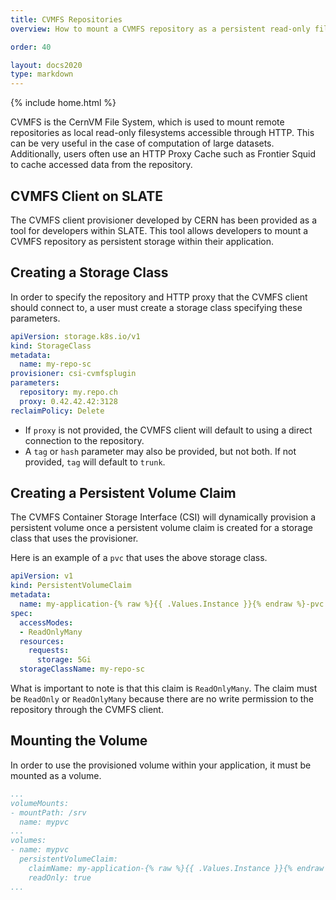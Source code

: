 ```yaml
---
title: CVMFS Repositories
overview: How to mount a CVMFS repository as a persistent read-only filesystem for your application

order: 40

layout: docs2020
type: markdown
---
```

{% include home.html %}

CVMFS is the CernVM File System, which is used to mount remote repositories as local read-only filesystems accessible through HTTP. This can be very useful in the case of computation of large datasets. Additionally, users often use an HTTP Proxy Cache such as Frontier Squid to cache accessed data from the repository.

## CVMFS Client on SLATE

The CVMFS client provisioner developed by CERN has been provided as a tool for developers within SLATE. This tool allows developers to mount a CVMFS repository as persistent storage within their application.

## Creating a Storage Class

In order to specify the repository and HTTP proxy that the CVMFS client should connect to, a user must create a storage class specifying these parameters.  

```yaml
apiVersion: storage.k8s.io/v1
kind: StorageClass
metadata:
  name: my-repo-sc
provisioner: csi-cvmfsplugin
parameters:
  repository: my.repo.ch
  proxy: 0.42.42.42:3128
reclaimPolicy: Delete
```

* If `proxy` is not provided, the CVMFS client will default to using a direct connection to the repository.
* A `tag` or `hash` parameter may also be provided, but not both. If not provided, `tag` will default to `trunk`.

## Creating a Persistent Volume Claim

The CVMFS Container Storage Interface (CSI) will dynamically provision a persistent volume once a persistent volume claim is created for a storage class that uses the provisioner.

Here is an example of a `pvc` that uses the above storage class.

```yaml
apiVersion: v1
kind: PersistentVolumeClaim
metadata:
  name: my-application-{% raw %}{{ .Values.Instance }}{% endraw %}-pvc
spec:
  accessModes:
  - ReadOnlyMany
  resources:
    requests:
      storage: 5Gi
  storageClassName: my-repo-sc
```

What is important to note is that this claim is `ReadOnlyMany`. The claim must be `ReadOnly` or `ReadOnlyMany` because there are no write permission to the repository through the CVMFS client.

## Mounting the Volume

In order to use the provisioned volume within your application, it must be mounted as a volume.

```yaml
...
volumeMounts:
- mountPath: /srv
  name: mypvc
...
volumes:
- name: mypvc
  persistentVolumeClaim:
    claimName: my-application-{% raw %}{{ .Values.Instance }}{% endraw %}-pvc
    readOnly: true
...
```
